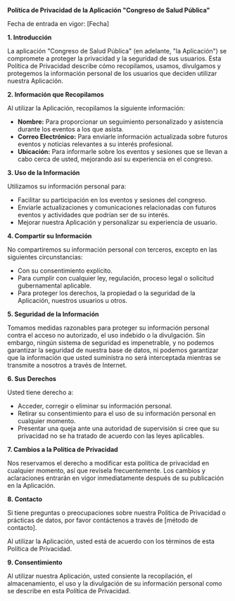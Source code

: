 **Política de Privacidad de la Aplicación "Congreso de Salud Pública"**

Fecha de entrada en vigor: [Fecha]

**1. Introducción**

La aplicación "Congreso de Salud Pública" (en adelante, "la Aplicación") se compromete a proteger la privacidad y la seguridad de sus usuarios. Esta Política de Privacidad describe cómo recopilamos, usamos, divulgamos y protegemos la información personal de los usuarios que deciden utilizar nuestra Aplicación.

**2. Información que Recopilamos**

Al utilizar la Aplicación, recopilamos la siguiente información:

- **Nombre:** Para proporcionar un seguimiento personalizado y asistencia durante los eventos a los que asista.
- **Correo Electrónico:** Para enviarle información actualizada sobre futuros eventos y noticias relevantes a su interés profesional.
- **Ubicación:** Para informarle sobre los eventos y sesiones que se llevan a cabo cerca de usted, mejorando así su experiencia en el congreso.

**3. Uso de la Información**

Utilizamos su información personal para:

- Facilitar su participación en los eventos y sesiones del congreso.
- Enviarle actualizaciones y comunicaciones relacionadas con futuros eventos y actividades que podrían ser de su interés.
- Mejorar nuestra Aplicación y personalizar su experiencia de usuario.

**4. Compartir su Información**

No compartiremos su información personal con terceros, excepto en las siguientes circunstancias:

- Con su consentimiento explícito.
- Para cumplir con cualquier ley, regulación, proceso legal o solicitud gubernamental aplicable.
- Para proteger los derechos, la propiedad o la seguridad de la Aplicación, nuestros usuarios u otros.

**5. Seguridad de la Información**

Tomamos medidas razonables para proteger su información personal contra el acceso no autorizado, el uso indebido o la divulgación. Sin embargo, ningún sistema de seguridad es impenetrable, y no podemos garantizar la seguridad de nuestra base de datos, ni podemos garantizar que la información que usted suministra no será interceptada mientras se transmite a nosotros a través de Internet.

**6. Sus Derechos**

Usted tiene derecho a:

- Acceder, corregir o eliminar su información personal.
- Retirar su consentimiento para el uso de su información personal en cualquier momento.
- Presentar una queja ante una autoridad de supervisión si cree que su privacidad no se ha tratado de acuerdo con las leyes aplicables.

**7. Cambios a la Política de Privacidad**

Nos reservamos el derecho a modificar esta política de privacidad en cualquier momento, así que revísela frecuentemente. Los cambios y aclaraciones entrarán en vigor inmediatamente después de su publicación en la Aplicación.

**8. Contacto**

Si tiene preguntas o preocupaciones sobre nuestra Política de Privacidad o prácticas de datos, por favor contáctenos a través de [método de contacto].

Al utilizar la Aplicación, usted está de acuerdo con los términos de esta Política de Privacidad.

**9. Consentimiento**

Al utilizar nuestra Aplicación, usted consiente la recopilación, el almacenamiento, el uso y la divulgación de su información personal como se describe en esta Política de Privacidad.